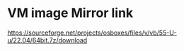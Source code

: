 # VM image Mirror link
https://sourceforge.net/projects/osboxes/files/v/vb/55-U-u/22.04/64bit.7z/download

